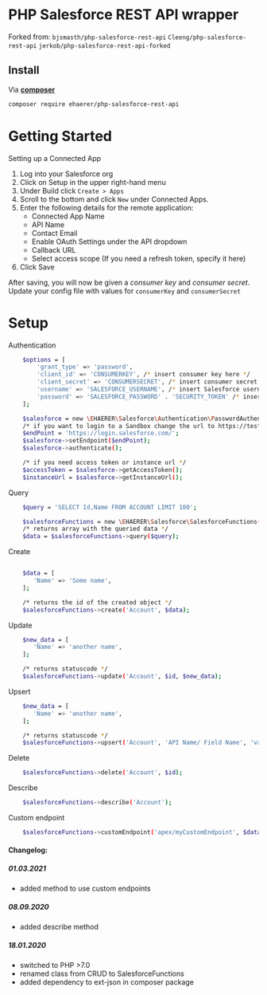 # PHP Salesforce REST API wrapper

Forked from:
```bjsmasth/php-salesforce-rest-api``` ```Cleeng/php-salesforce-rest-api``` ```jerkob/php-salesforce-rest-api-forked```

## Install

Via **[composer](https://getcomposer.org/)**

``` bash
composer require ehaerer/php-salesforce-rest-api
```

# Getting Started

Setting up a Connected App

1. Log into your Salesforce org
2. Click on Setup in the upper right-hand menu
3. Under Build click ```Create > Apps ```
4. Scroll to the bottom and click ```New``` under Connected Apps.
5. Enter the following details for the remote application:
    - Connected App Name
    - API Name
    - Contact Email
    - Enable OAuth Settings under the API dropdown
    - Callback URL
    - Select access scope (If you need a refresh token, specify it here)
6. Click Save

After saving, you will now be given a _consumer key_ and _consumer secret_. Update your config file with values for ```consumerKey``` and ```consumerSecret```

# Setup

Authentication

```bash
    $options = [
        'grant_type' => 'password',
        'client_id' => 'CONSUMERKEY', /* insert consumer key here */
        'client_secret' => 'CONSUMERSECRET', /* insert consumer secret here */
        'username' => 'SALESFORCE_USERNAME', /* insert Salesforce username here */
        'password' => 'SALESFORCE_PASSWORD' . 'SECURITY_TOKEN' /* insert Salesforce user password and security token here */
    ];

    $salesforce = new \EHAERER\Salesforce\Authentication\PasswordAuthentication($options);
    /* if you want to login to a Sandbox change the url to https://test.salesforce.com/ */
    $endPoint = 'https://login.salesforce.com/';
    $salesforce->setEndpoint($endPoint);
    $salesforce->authenticate();

    /* if you need access token or instance url */
    $accessToken = $salesforce->getAccessToken();
    $instanceUrl = $salesforce->getInstanceUrl();
```

Query

```bash
    $query = 'SELECT Id,Name FROM ACCOUNT LIMIT 100';

    $salesforceFunctions = new \EHAERER\Salesforce\SalesforceFunctions($instanceUrl, $accessToken);
    /* returns array with the queried data */
    $data = $salesforceFunctions->query($query);

```

Create

```bash

    $data = [
       'Name' => 'Some name',
    ];

    /* returns the id of the created object */
    $salesforceFunctions->create('Account', $data);
```

Update

```bash
    $new_data = [
       'Name' => 'another name',
    ];

    /* returns statuscode */
    $salesforceFunctions->update('Account', $id, $new_data);
```

Upsert

```bash
    $new_data = [
       'Name' => 'another name',
    ];

    /* returns statuscode */
    $salesforceFunctions->upsert('Account', 'API Name/ Field Name', 'value', $new_data);
```

Delete

```bash
    $salesforceFunctions->delete('Account', $id);
```

Describe

```bash
    $salesforceFunctions->describe('Account');
```

Custom endpoint

```bash
    $salesforceFunctions->customEndpoint('apex/myCustomEndpoint', $data, 200);
```

#### Changelog: ####
##### 01.03.2021 #####
 - added method to use custom endpoints

##### 08.09.2020 #####
 - added describe method

##### 18.01.2020 #####
 - switched to PHP >7.0
 - renamed class from CRUD to SalesforceFunctions
 - added dependency to ext-json in composer package
